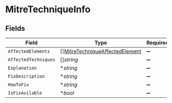 # MitreTechniqueInfo


## Fields

| Field                                                                                   | Type                                                                                    | Required                                                                                | Description                                                                             |
| --------------------------------------------------------------------------------------- | --------------------------------------------------------------------------------------- | --------------------------------------------------------------------------------------- | --------------------------------------------------------------------------------------- |
| `AffectedElements`                                                                      | [][MitreTechniqueAffectedElement](../../models/shared/mitretechniqueaffectedelement.md) | :heavy_minus_sign:                                                                      | N/A                                                                                     |
| `AffectedTechniques`                                                                    | []*string*                                                                              | :heavy_minus_sign:                                                                      | N/A                                                                                     |
| `Explanation`                                                                           | **string*                                                                               | :heavy_minus_sign:                                                                      | N/A                                                                                     |
| `FixDescription`                                                                        | **string*                                                                               | :heavy_minus_sign:                                                                      | N/A                                                                                     |
| `HowToFix`                                                                              | **string*                                                                               | :heavy_minus_sign:                                                                      | N/A                                                                                     |
| `IsFixAvilable`                                                                         | **bool*                                                                                 | :heavy_minus_sign:                                                                      | N/A                                                                                     |